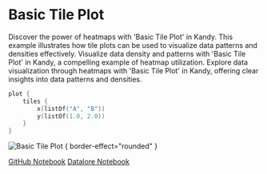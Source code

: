 # Basic Tile Plot

<web-summary>
Discover the power of heatmaps with 'Basic Tile Plot' in Kandy.
This example illustrates how tile plots can be used to visualize data patterns and densities effectively.
</web-summary>

<card-summary>
Visualize data density and patterns with 'Basic Tile Plot' in Kandy, a compelling example of heatmap utilization.
</card-summary>

<link-summary>
Explore data visualization through heatmaps with 'Basic Tile Plot' in Kandy, offering clear insights into data patterns and densities.
</link-summary>


<!---IMPORT org.jetbrains.kotlinx.kandy.letsplot.samples.Tiles-->

<!---FUN basic_tile_plot-->

```kotlin
plot {
    tiles {
        x(listOf("A", "B"))
        y(listOf(1.0, 2.0))
    }
}
```

<!---END-->

![Basic Tile Plot](basic_tile_plot.png) { border-effect="rounded" }

<seealso style="cards">
       <category ref="example-ktnb">
           <a href="https://github.com/Kotlin/kandy/blob/main/examples/notebooks/lets-plot/samples/tiles/basic_tile_plot.ipynb" summary="View the notebook on our GitHub repository">GitHub Notebook</a>
           <a href="https://datalore.jetbrains.com/report/static/KQKedA4jDrKu63O53gEN0z/NFGYJFW8oMlsu5aROAxRGq" summary="Experiment with this example on Datalore">Datalore Notebook</a>
       </category>
</seealso>
